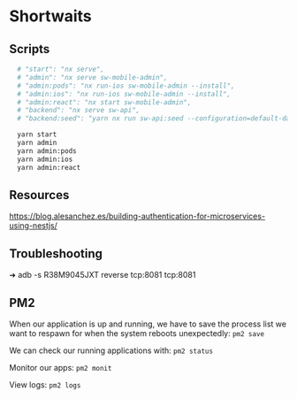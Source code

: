 # Shortwaits

## Scripts

```bash
  # "start": "nx serve",
  # "admin": "nx serve sw-mobile-admin",
  # "admin:pods": "nx run-ios sw-mobile-admin --install",
  # "admin:ios": "nx run-ios sw-mobile-admin --install",
  # "admin:react": "nx start sw-mobile-admin",
  # "backend": "nx serve sw-api",
  # "backend:seed": "yarn nx run sw-api:seed --configuration=default-data",

  yarn start
  yarn admin
  yarn admin:pods
  yarn admin:ios
  yarn admin:react
```

## Resources

https://blog.alesanchez.es/building-authentication-for-microservices-using-nestjs/

## Troubleshooting

➜ adb -s R38M9045JXT reverse tcp:8081 tcp:8081

## PM2

When our application is up and running, we have to save the process list we want to respawn for when the system reboots unexpectedly:
`pm2 save`

We can check our running applications with:
`pm2 status`

Monitor our apps:
`pm2 monit`

View logs:
`pm2 logs`
